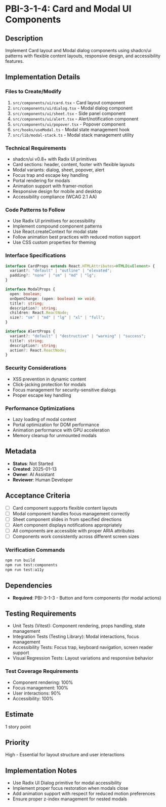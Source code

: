 # PBI-3-1-4: Card and Modal UI Components

## Description

Implement Card layout and Modal dialog components using shadcn/ui patterns with
flexible content layouts, responsive design, and accessibility features.

## Implementation Details

### Files to Create/Modify

1. `src/components/ui/card.tsx` - Card layout component
2. `src/components/ui/dialog.tsx` - Modal dialog component
3. `src/components/ui/sheet.tsx` - Side panel component
4. `src/components/ui/alert.tsx` - Alert/notification component
5. `src/components/ui/popover.tsx` - Popover component
6. `src/hooks/useModal.ts` - Modal state management hook
7. `src/lib/modal-stack.ts` - Modal stack management utility

### Technical Requirements

- shadcn/ui v0.8+ with Radix UI primitives
- Card sections: header, content, footer with flexible layouts
- Modal variants: dialog, sheet, popover, alert
- Focus trap and escape key handling
- Portal rendering for modals
- Animation support with framer-motion
- Responsive design for mobile and desktop
- Accessibility compliance (WCAG 2.1 AA)

### Code Patterns to Follow

- Use Radix UI primitives for accessibility
- Implement compound component patterns
- Use React.createContext for modal state
- Follow animation best practices with reduced motion support
- Use CSS custom properties for theming

### Interface Specifications

```typescript
interface CardProps extends React.HTMLAttributes<HTMLDivElement> {
  variant?: "default" | "outline" | "elevated";
  padding?: "none" | "sm" | "md" | "lg";
}

interface ModalProps {
  open: boolean;
  onOpenChange: (open: boolean) => void;
  title?: string;
  description?: string;
  children: React.ReactNode;
  size?: "sm" | "md" | "lg" | "xl" | "full";
}

interface AlertProps {
  variant?: "default" | "destructive" | "warning" | "success";
  title?: string;
  description?: string;
  action?: React.ReactNode;
}
```

### Security Considerations

- XSS prevention in dynamic content
- Click-jacking protection for modals
- Focus management for security-sensitive dialogs
- Proper escape key handling

### Performance Optimizations

- Lazy loading of modal content
- Portal optimization for DOM performance
- Animation performance with GPU acceleration
- Memory cleanup for unmounted modals

## Metadata

- **Status**: Not Started
- **Created**: 2025-01-13
- **Owner**: AI Assistant
- **Reviewer**: Human Developer

## Acceptance Criteria

- [ ] Card component supports flexible content layouts
- [ ] Modal component handles focus management correctly
- [ ] Sheet component slides in from specified directions
- [ ] Alert component displays notifications appropriately
- [ ] All components are accessible with proper ARIA attributes
- [ ] Components work consistently across different screen sizes

### Verification Commands

```bash
npm run build
npm run test:components
npm run test:a11y
```

## Dependencies

- **Required**: PBI-3-1-3 - Button and form components (for modal actions)

## Testing Requirements

- Unit Tests (Vitest): Component rendering, props handling, state management
- Integration Tests (Testing Library): Modal interactions, focus management
- Accessibility Tests: Focus trap, keyboard navigation, screen reader support
- Visual Regression Tests: Layout variations and responsive behavior

### Test Coverage Requirements

- Component rendering: 100%
- Focus management: 100%
- User interactions: 90%
- Accessibility: 100%

## Estimate

1 story point

## Priority

High - Essential for layout structure and user interactions

## Implementation Notes

- Use Radix UI Dialog primitive for modal accessibility
- Implement proper focus restoration when modals close
- Add animation support with respect for reduced motion preferences
- Ensure proper z-index management for nested modals
